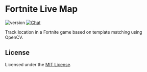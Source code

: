 # Fortnite Live Map
![version](https://img.shields.io/badge/version-1.0.0-brightgreen.svg) 
[![Chat](https://img.shields.io/badge/chat-on%20discord-7289da.svg)](https://discord.gg/p5CMqJC)

Track location in a Fortnite game based on template matching using OpenCV.

## License

Licensed under the [MIT License](LICENSE).

